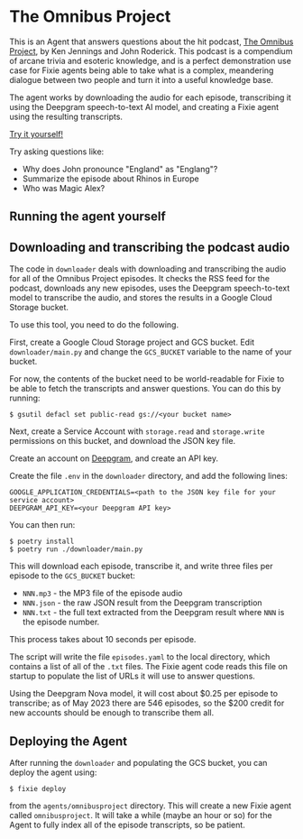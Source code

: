 # The Omnibus Project

This is an Agent that answers questions about the hit podcast, 
[The Omnibus Project](https://www.omnibusproject.com/), by Ken Jennings and John Roderick.
This podcast is a compendium of arcane trivia and esoteric knowledge, and is a perfect
demonstration use case for Fixie agents being able to take what is a complex,
meandering dialogue between two people and turn it into a useful knowledge base.

The agent works by downloading the audio for each episode, transcribing it using the
Deepgram speech-to-text AI model, and creating a Fixie agent using the resulting
transcripts.

[Try it yourself!](https://app.fixie.ai/agents/mdw/omnibusproject)

Try asking questions like:

* Why does John pronounce "England" as "Englang"?
* Summarize the episode about Rhinos in Europe
* Who was Magic Alex?

## Running the agent yourself

## Downloading and transcribing the podcast audio

The code in `downloader` deals with downloading and transcribing the audio for all of the
Omnibus Project episodes. It checks the RSS feed for the podcast, downloads any new episodes, 
uses the Deepgram speech-to-text model to transcribe the audio, and stores the results in a
Google Cloud Storage bucket.

To use this tool, you need to do the following.

First, create a Google Cloud Storage project and GCS bucket. Edit `downloader/main.py` and
change the `GCS_BUCKET` variable to the name of your bucket.

For now, the contents of the bucket need to be world-readable for Fixie to be able to fetch
the transcripts and answer questions. You can do this by running:

```
$ gsutil defacl set public-read gs://<your bucket name>
```

Next, create a Service Account with `storage.read` and `storage.write` permissions on this bucket, 
and download the JSON key file.

Create an account on [Deepgram](https://www.deepgram.com/), and create an API key.

Create the file `.env` in the `downloader` directory, and add the following lines:

```
GOOGLE_APPLICATION_CREDENTIALS=<path to the JSON key file for your service account>
DEEPGRAM_API_KEY=<your Deepgram API key>
```

You can then run:

```
$ poetry install
$ poetry run ./downloader/main.py
```

This will download each episode, transcribe it, and write three files per episode to the
`GCS_BUCKET` bucket: 
* `NNN.mp3` - the MP3 file of the episode audio
* `NNN.json` - the raw JSON result from the Deepgram transcription
* `NNN.txt` - the full text extracted from the Deepgram result
where `NNN` is the episode number.

This process takes about 10 seconds per episode.

The script will write the file `episodes.yaml` to the local directory, which contains a list
of all of the `.txt` files. The Fixie agent code reads this file on startup to populate
the list of URLs it will use to answer questions.

Using the Deepgram Nova model, it will cost about $0.25 per episode
to transcribe; as of May 2023 there are 546 episodes, so the $200
credit for new accounts should be enough to transcribe them all.

## Deploying the Agent

After running the `downloader` and populating the GCS bucket, you can deploy the agent
using:

```
$ fixie deploy
```

from the `agents/omnibusproject` directory. This will create a new Fixie agent called
`omnibusproject`. It will take a while (maybe an hour or so) for the Agent to fully index
all of the episode transcripts, so be patient.

